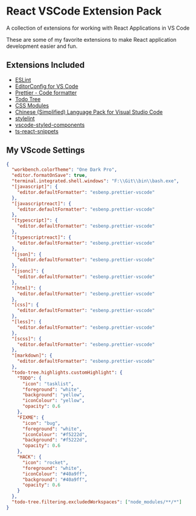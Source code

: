 # React VSCode Extension Pack

A collection of extensions for working with React Applications in VS Code

These are some of my favorite extensions to make React application development easier and fun.

## Extensions Included

- [ESLint](https://marketplace.visualstudio.com/items?itemName=dbaeumer.vscode-eslint)
- [EditorConfig for VS Code](https://marketplace.visualstudio.com/items?itemName=EditorConfig.EditorConfig)
- [Prettier - Code formatter](https://marketplace.visualstudio.com/items?itemName=esbenp.prettier-vscode&WT.mc_id=marketplace-pack-sdras)
- [Todo Tree](https://marketplace.visualstudio.com/items?itemName=Gruntfuggly.todo-tree)
- [CSS Modules](https://marketplace.visualstudio.com/items?itemName=clinyong.vscode-css-modules)
- [Chinese (Simplified) Language Pack for Visual Studio Code](https://marketplace.visualstudio.com/items?itemName=MS-CEINTL.vscode-language-pack-zh-hans)
- [stylelint](https://marketplace.visualstudio.com/items?itemName=stylelint.vscode-stylelint)
- [vscode-styled-components](https://marketplace.visualstudio.com/items?itemName=jpoissonnier.vscode-styled-components)
- [ts-react-snippets](https://marketplace.visualstudio.com/items?itemName=xieqingtian.ts-react-snippets)

## My VScode Settings

```json
{
  "workbench.colorTheme": "One Dark Pro",
  "editor.formatOnSave": true,
  "terminal.integrated.shell.windows": "F:\\Git\\bin\\bash.exe",
  "[javascript]": {
    "editor.defaultFormatter": "esbenp.prettier-vscode"
  },
  "[javascriptreact]": {
    "editor.defaultFormatter": "esbenp.prettier-vscode"
  },
  "[typescript]": {
    "editor.defaultFormatter": "esbenp.prettier-vscode"
  },
  "[typescriptreact]": {
    "editor.defaultFormatter": "esbenp.prettier-vscode"
  },
  "[json]": {
    "editor.defaultFormatter": "esbenp.prettier-vscode"
  },
  "[jsonc]": {
    "editor.defaultFormatter": "esbenp.prettier-vscode"
  },
  "[html]": {
    "editor.defaultFormatter": "esbenp.prettier-vscode"
  },
  "[css]": {
    "editor.defaultFormatter": "esbenp.prettier-vscode"
  },
  "[less]": {
    "editor.defaultFormatter": "esbenp.prettier-vscode"
  },
  "[scss]": {
    "editor.defaultFormatter": "esbenp.prettier-vscode"
  },
  "[markdown]": {
    "editor.defaultFormatter": "esbenp.prettier-vscode"
  },
  "todo-tree.highlights.customHighlight": {
    "TODO": {
      "icon": "tasklist",
      "foreground": "white",
      "background": "yellow",
      "iconColour": "yellow",
      "opacity": 0.6
    },
    "FIXME": {
      "icon": "bug",
      "foreground": "white",
      "iconColour": "#f5222d",
      "background": "#f5222d",
      "opacity": 0.6
    },
    "HACK": {
      "icon": "rocket",
      "foreground": "white",
      "iconColour": "#40a9ff",
      "background": "#40a9ff",
      "opacity": 0.6
    }
  },
  "todo-tree.filtering.excludedWorkspaces": ["node_modules/**/*"]
}
```
